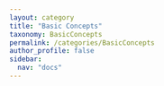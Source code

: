 ```yaml
---
layout: category
title: "Basic Concepts"
taxonomy: BasicConcepts
permalink: /categories/BasicConcepts
author_profile: false
sidebar:
  nav: "docs"
---
```

